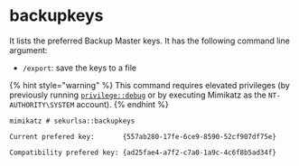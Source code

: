 # backupkeys

It lists the preferred Backup Master keys. It has the following command line argument:

* `/export`: save the keys to a file

{% hint style="warning" %}
This command requires elevated privileges (by previously running [`privilege::debug`](../privilege/debug.md) or by executing Mimikatz as the `NT-AUTHORITY\SYSTEM` account).
{% endhint %}

```
mimikatz # sekurlsa::backupkeys

Current prefered key:       {557ab280-17fe-6ce9-8590-52cf907df75e}

Compatibility prefered key: {ad25fae4-a7f2-c7a0-1a9c-4c6f8b5ad34f}
```
